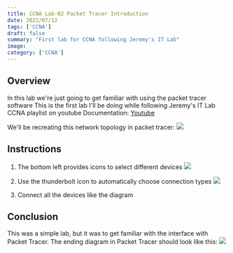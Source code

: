 ```yaml
---
title: CCNA Lab-02 Packet Tracer Introduction
date: 2022/07/12
tags: ['CCNA']
draft: false
summary: "First lab for CCNA following Jeremy's IT Lab"
image:
category: ['CCNA']
---
```


## Overview

In this lab we're just going to get familiar with using the packet tracer software
This is the first lab I'll be doing while following Jeremy's IT Lab CCNA playlist on youtube
Documentation: [Youtube](https://www.youtube.com/watch?v=kHqJ74J2sDU&list=PLxbwE86jKRgMpuZuLBivzlM8s2Dk5lXBQ)

We'll be recreating this network topology in packet tracer:
![](https://bui.blob.core.windows.net/labs/Lab_2022_07_12_22_30.webp)

## Instructions

1. The bottom left provides icons to select different devices ![](https://bui.blob.core.windows.net/labs/Lab_2022_07_12_23_11.webp)

2. Use the thunderbolt icon to automatically choose connection types ![](https://bui.blob.core.windows.net/labs/Lab_2022_07_12_28_55.webp)
3. Connect all the devices like the diagram

## Conclusion

This was a simple lab, but it was to get familiar with the interface with Packet Tracer.
The ending diagram in Packet Tracer should look like this:
![](https://bui.blob.core.windows.net/labs/Lab_2022_07_12_31_43.webp)
